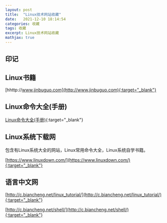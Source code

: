 ```yaml
---
layout: post
title:  "Linux技术网站收藏"
date:   2021-12-10 18:14:54
categories: 收藏
tags: 收藏
excerpt: Linux技术网站收藏
mathjax: true
---
```




## 印记



## Linux书籍

[hhttp://www.jinbuguo.com](http://www.jinbuguo.com){:target="_blank"}

## Linux命令大全(手册)

[Linux命令大全(手册)](https://www.linuxcool.com/){:target="_blank"}

## Linux系统下载网

包含有Linux系统大全的网站，Linux常用命令大全，Linux系统自学书籍。

[https://www.linuxdown.com/](https://www.linuxdown.com/){:target="_blank"}

## 语言中文网

[http://c.biancheng.net/linux_tutorial/](http://c.biancheng.net/linux_tutorial/){:target="_blank"}

[http://c.biancheng.net/shell/](http://c.biancheng.net/shell/){:target="_blank"}